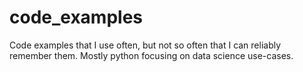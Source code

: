 # code_examples
Code examples that I use often, but not so often that I can reliably remember them. Mostly python focusing on data science use-cases.
